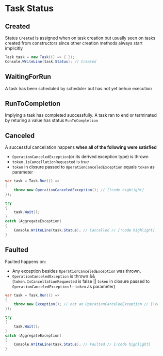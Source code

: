 # Task Status

## Created

Status `Created` is assigned when on task creation but usually seen on tasks created from constructors since other creation methods always start implicitly

```cs
Task task = new Task(() => { });
Console.WriteLine(task.Status); // Created
```

## WaitingForRun

A task has been scheduled by scheduler but has not yet behun execution

## RunToCompletion

Implying a task has completed successfully.
A task ran to end or terminated by returing a value has status `RunToCompletion`

## Canceled

A successful cancellation happens **when all of the following were satisfied**
- `OperationCanceledException`(or its derived exception type) is thrown
- `token.IsCancellationRequested` is true
- `token` in closure passed to `OperationCanceledException` equals `token` as parameter

```cs
var task = Task.Run(() =>
{
    throw new OperationCanceledException(); // [!code highlight] 
});

try
{
    task.Wait();
}
catch (AggregateException)
{
    Console.WriteLine(task.Status); // Cancelled // [!code highlight] 
}
```

## Faulted

Faulted happens on:

- Any exception besides `OperationCanceledException` was thrown.
- `OperationCanceledException` is thrown && (`token.IsCancellationRequested` is false || `token` in closure passed to `OperationCanceledException` != `token` as parameter)

```cs
var task = Task.Run(() =>
{
    throw new Exception(); // not an OperationCanceledException // [!code highlight] 
});

try
{
    task.Wait();
}
catch (AggregateException)
{
    Console.WriteLine(task.Status); // Faulted // [!code highlight] 
}
```

